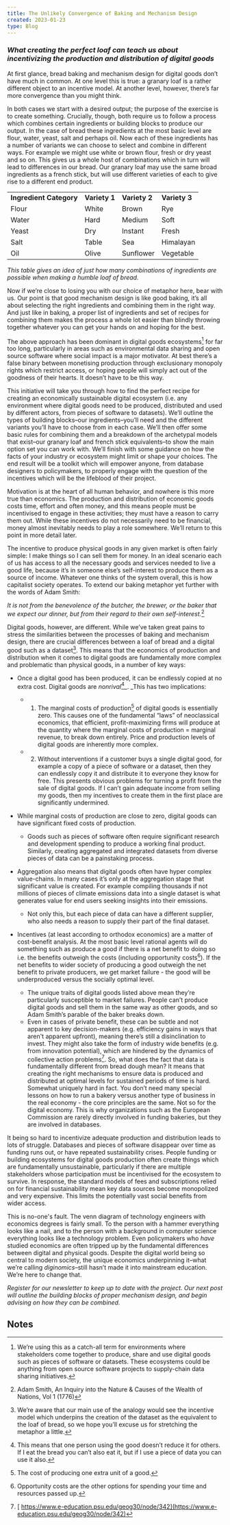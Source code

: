 ```yaml
---
title: The Unlikely Convergence of Baking and Mechanism Design
created: 2023-01-23 
type: Blog
---
```


### _What creating the perfect loaf can teach us about incentivizing the production and distribution of digital goods_

At first glance, bread baking and mechanism design for digital goods don’t have much in common. At one level this is true: a granary loaf is a rather different object to an incentive model. At another level, however, there’s far more convergence than you might think.

In both cases we start with a desired output; the purpose of the exercise is to create something. Crucially, though, both require us to follow a process which combines certain ingredients or building blocks to produce our output. In the case of bread these ingredients at the most basic level are flour, water, yeast, salt and perhaps oil. Now each of these ingredients has a number of variants we can choose to select and combine in different ways. For example we might use white or brown flour, fresh or dry yeast and so on. This gives us a whole host of combinations which in turn will lead to differences in our bread. Our granary loaf may use the same broad ingredients as a french stick, but will use different varieties of each to give rise to a different end product.



<table>
  <tr>
   <td><strong>Ingredient Category</strong>
   </td>
   <td><strong>Variety 1</strong>
   </td>
   <td><strong>Variety 2</strong>
   </td>
   <td><strong>Variety 3</strong>
   </td>
  </tr>
  <tr>
   <td>Flour
   </td>
   <td>White
   </td>
   <td>Brown
   </td>
   <td>Rye
   </td>
  </tr>
  <tr>
   <td>Water
   </td>
   <td>Hard
   </td>
   <td>Medium
   </td>
   <td>Soft
   </td>
  </tr>
  <tr>
   <td>Yeast
   </td>
   <td>Dry
   </td>
   <td>Instant
   </td>
   <td>Fresh
   </td>
  </tr>
  <tr>
   <td>Salt
   </td>
   <td>Table
   </td>
   <td>Sea
   </td>
   <td>Himalayan
   </td>
  </tr>
  <tr>
   <td>Oil
   </td>
   <td>Olive
   </td>
   <td>Sunflower
   </td>
   <td>Vegetable
   </td>
  </tr>
</table>


_This table gives an idea of just how many combinations of ingredients are possible when making a humble loaf of bread._

Now if we’re close to losing you with our choice of metaphor here, bear with us. Our point is that good mechanism design is like good baking, it’s all about selecting the right ingredients and combining them in the right way. And just like in baking, a proper list of ingredients and set of recipes for combining them makes the process a whole lot easier than blindly throwing together whatever you can get your hands on and hoping for the best.

The above approach has been dominant in digital goods ecosystems[^1] for far too long, particularly in areas such as environmental data sharing and open source software where social impact is a major motivator. At best there’s a false binary between monetising production through exclusionary monopoly rights which restrict access, or hoping people will simply act out of the goodness of their hearts. It doesn’t have to be this way.

This initiative will take you through how to find the perfect recipe for creating an economically sustainable digital ecosystem (i.e. any environment where digital goods need to be produced, distributed and used by different actors, from pieces of software to datasets). We’ll outline the types of building blocks–our ingredients–you’ll need and the different variants you’ll have to choose from in each case. We’ll then offer some basic rules for combining them and a breakdown of the archetypal models that exist–our granary loaf and french stick equivalents–to show the main option set you can work with. We’ll finish with some guidance on how the facts of your industry or ecosystem might limit or shape your choices. The end result will be a toolkit which will empower anyone, from database designers to policymakers, to properly engage with the question of the incentives which will be the lifeblood of their project.

Motivation is at the heart of all human behavior, and nowhere is this more true than economics. The production and distribution of economic goods costs time, effort and often money, and this means people must be incentivised to engage in these activities; they must have a reason to carry them out. While these incentives do not necessarily need to be financial, money almost inevitably needs to play a role somewhere. We’ll return to this point in more detail later.

The incentive to produce physical goods in any given market is often fairly simple: I make things so I can sell them for money. In an ideal scenario each of us has access to all the necessary goods and services needed to live a good life, because it’s in someone else’s self-interest to produce them as a source of income. Whatever one thinks of the system overall, this is how capitalist society operates. To extend our baking metaphor yet further with the words of Adam Smith:

_It is not from the benevolence of the butcher, the brewer, or the baker that we expect our dinner, but from their regard to their own self-interest._[^2]

Digital goods, however, are different. While we’ve taken great pains to stress the similarities between the processes of baking and mechanism design, there are crucial differences between a loaf of bread and a digital good such as a dataset[^3]. This means that the economics of production and distribution when it comes to digital goods are fundamentally more complex and problematic than physical goods, in a number of key ways:



* Once a digital good has been produced, it can be endlessly copied at no extra cost. Digital goods are _nonrival_[^4]_. _This has two implications:


    * 1) The marginal costs of production[^5] of digital goods is essentially zero. This causes one of the fundamental “laws” of neoclassical economics, that efficient, profit-maximizing firms will produce at the quantity where the marginal costs of production = marginal revenue, to break down entirely. Price and production levels of digital goods are inherently more complex.


    * 2) Without interventions if a customer buys a single digital good, for example a copy of a piece of software or a dataset, then they can endlessly copy it and distribute it to everyone they know for free. This presents obvious problems for turning a profit from the sale of digital goods. If I can’t gain adequate income from selling my goods, then my incentives to create them in the first place are significantly undermined.
* While marginal costs of production are close to zero, digital goods can have significant fixed costs of production. 
    * Goods such as pieces of software often require significant research and development spending to produce a working final product. Similarly, creating aggregated and integrated datasets from diverse pieces of data can be a painstaking process.  
* Aggregation also means that digital goods often have hyper complex value-chains. In many cases it’s only at the aggregation stage that significant value is created. For example compiling thousands if not millions of pieces of climate emissions data into a single dataset is what generates value for end users seeking insights into their emissions.
    * Not only this, but each piece of data can have a different supplier, who also needs a reason to supply their part of the final dataset.
* Incentives (at least according to orthodox economics) are a matter of cost-benefit analysis. At the most basic level rational agents will do something such as produce a good if there is a net benefit to doing so i.e. the benefits outweigh the costs (including opportunity costs[^6]). If the net benefits to wider society of producing a good outweigh the net benefit to private producers, we get market failure - the good will be underproduced versus the socially optimal level. 


    * The unique traits of digital goods listed above mean they’re particularly susceptible to market failures. People can’t produce digital goods and sell them in the same way as other goods, and so Adam Smith’s parable of the baker breaks down.
    * Even in cases of private benefit, these can be subtle and not apparent to key decision-makers (e.g. efficiency gains in ways that aren't apparent upfront), meaning there’s still a disinclination to invest. They might also take the form of industry wide benefits (e.g. from innovation potential), which are hindered by the dynamics of collective action problems[^7].
So, what does the fact that data is fundamentally different from bread dough mean? It means that creating the right mechanisms to ensure data is produced and distributed at optimal levels for sustained periods of time is hard. Somewhat uniquely hard in fact. You don’t need many special lessons on how to run a bakery versus another type of business in the real economy -  the core principles are the same. Not so for the digital economy. This is why organizations such as the European Commission are rarely directly involved in funding bakeries, but they are involved in databases.

It being so hard to incentivize adequate production and distribution leads to lots of struggle. Databases and pieces of software disappear over time as funding runs out, or have repeated sustainability crises. People funding or building ecosystems for digital goods production often create things which are fundamentally unsustainable, particularly if there are multiple stakeholders whose participation must be incentivised for the ecosystem to survive. In response, the standard models of fees and subscriptions relied on for financial sustainability mean key data sources become monopolized and very expensive. This limits the potentially vast social benefits from wider access. 

This is no-one's fault. The venn diagram of technology engineers with economics degrees is fairly small. To the person with a hammer everything looks like a nail, and to the person with a background in computer science everything looks like a technology problem. Even policymakers who _have_ studied economics are often tripped up by the fundamental differences between digital and physical goods. Despite the digital world being so central to modern society, the unique economics underpinning it–what we’re calling _diginomics_–still hasn’t made it into mainstream education. We’re here to change that. 

_Register for our newsletter to keep up to date with the project. Our next post will outline the building blocks of proper mechanism design, and begin advising on how they can be combined._


<!-- Footnotes themselves at the bottom. -->
## Notes

[^1]:
     We’re using this as a catch-all term for environments where stakeholders come together to produce, share and use digital goods such as pieces of software or datasets. These ecosystems could be anything from open source software projects to supply-chain data sharing initiatives.

[^2]:
    Adam Smith, An Inquiry into the Nature & Causes of the Wealth of Nations, Vol 1 (1776)

[^3]:
     We’re aware that our main use of the analogy would see the incentive model which underpins the creation of the dataset as the equivalent to the loaf of bread, so we hope you’ll excuse us for stretching the metaphor a little.

[^4]:

     This means that one person using the good doesn’t reduce it for others. If I eat the bread you can’t also eat it, but if I use a piece of data you can use it also.

[^5]:

     The cost of producing one extra unit of a good.

[^6]:

     Opportunity costs are the other options for spending your time and resources passed up.

[^7]:

    [ https://www.e-education.psu.edu/geog30/node/342](https://www.e-education.psu.edu/geog30/node/342)
